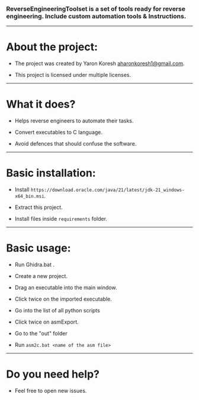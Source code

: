 
### ReverseEngineeringToolset is a set of tools ready for reverse engineering. Include custom automation tools & Instructions.

- - -

# About the project:

* The project was created by Yaron Koresh <aharonkoresh1@gmail.com>.

* This project is licensed under multiple licenses.

- - -

# What it does?

* Helps reverse engineers to automate their tasks.

* Convert executables to C language.

* Avoid defences that should confuse the software.

- - -

# Basic installation:

* Install `https://download.oracle.com/java/21/latest/jdk-21_windows-x64_bin.msi`.

* Extract this project.

* Install files inside `requirements` folder.

- - -

# Basic usage:

* Run Ghidra.bat .

* Create a new project.

* Drag an executable into the main window.

* Click twice on the imported executable.

* Go into the list of all python scripts

* Click twice on asmExport.

* Go to the "out" folder

* Run `asm2c.bat <name of the asm file>`

- - -

# Do you need help?

* Feel free to open new issues.
